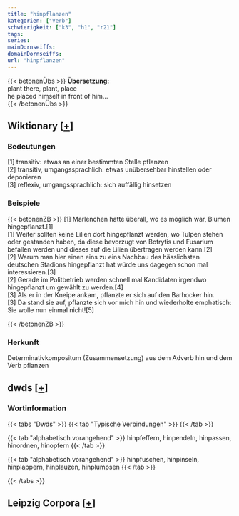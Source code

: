 ```yaml
---
title: "hinpflanzen"
kategorien: ["Verb"]
schwierigkeit: ["k3", "h1", "r21"]
tags:
series:
mainDornseiffs:
domainDornseiffs:
url: "hinpflanzen"
---
```


{{< betonenÜbs >}}
**Übersetzung:**  
plant there, plant, place  
he placed himself in front of him...  
{{< /betonenÜbs >}}

## Wiktionary [[+](https://de.wiktionary.org/wiki/hinpflanzen)]

### Bedeutungen
[1] transitiv: etwas an einer bestimmten Stelle pflanzen  
[2] transitiv, umgangssprachlich: etwas unübersehbar hinstellen oder deponieren  
[3] reflexiv, umgangssprachlich: sich auffällig hinsetzen  

### Beispiele
{{< betonenZB >}}
[1] Marlenchen hatte überall, wo es möglich war, Blumen hingepflanzt.[1]  
[1] Weiter sollten keine Lilien dort hingepflanzt werden, wo Tulpen stehen oder gestanden haben, da diese bevorzugt von Botrytis und Fusarium befallen werden und dieses auf die Lilien übertragen werden kann.[2]  
[2] Warum man hier einen eins zu eins Nachbau des hässlichsten deutschen Stadions hingepflanzt hat würde uns dagegen schon mal interessieren.[3]  
[2] Gerade im Politbetrieb werden schnell mal Kandidaten irgendwo hingepflanzt um gewählt zu werden.[4]  
[3] Als er in der Kneipe ankam, pflanzte er sich auf den Barhocker hin.  
[3] Da stand sie auf, pflanzte sich vor mich hin und wiederholte emphatisch: Sie wolle nun einmal nicht![5]  

{{< /betonenZB >}}
### Herkunft
Determinativkompositum (Zusammensetzung) aus dem Adverb hin und dem Verb pflanzen  



## dwds [[+](https://www.dwds.de/wb/hinpflanzen)]

### Wortinformation
{{< tabs "Dwds" >}}
{{< tab "Typische Verbindungen" >}}
{{< /tab >}}

{{< tab "alphabetisch vorangehend" >}}
hinpfeffern, hinpendeln, hinpassen, hinordnen, hinopfern
{{< /tab >}}

{{< tab "alphabetisch vorangehend" >}}
hinpfuschen, hinpinseln, hinplappern, hinplauzen, hinplumpsen
{{< /tab >}}

{{< /tabs >}}

## Leipzig Corpora [[+](https://corpora.uni-leipzig.de/en/res?word=hinpflanzen&corpusId=deu_newscrawl-public_2018)]

